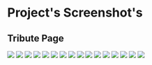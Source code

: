 # Project's Screenshot's  
  
## Tribute Page    
  
<img src="TributePage.png">
          
<img src="calculator.png">
  
<img src="color-guessing.png">
  
<img src="pokestore1.png">

<img src="CronReactJS.png">


<img src="ProductLandingPage.png">  
  
<img src="Meteor.png">

<img src="Wiki.png">

<img src="Quote.png">

<img src="XGame.png">

<img src="logo-empuxo2.jpeg">

<img src="project.jpeg">

<img src="responsive.gif">

<img src="pokeStoreNext.png">

<img src="CoursesRank.png">

<img src="nodeExample.png">



